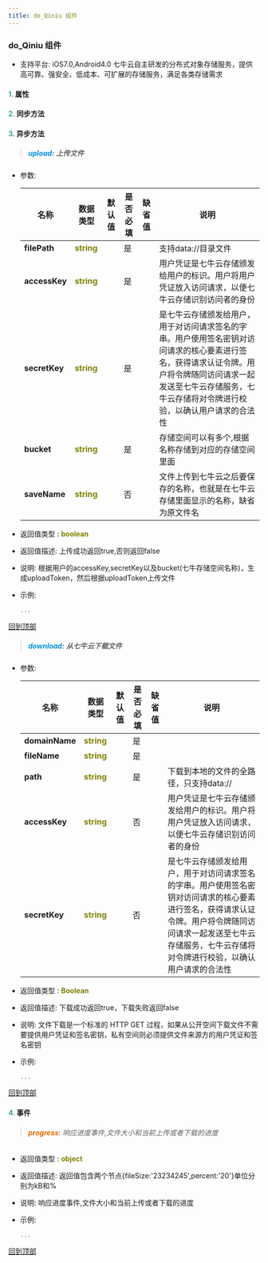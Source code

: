 ```yaml
---
title: do_Qiniu 组件
---
```


### do_Qiniu 组件

* 支持平台: iOS7.0,Android4.0
七牛云自主研发的分布式对象存储服务，提供高可靠、强安全、低成本、可扩展的存储服务，满足各类存储需求

#### <font color ='#40A977'>**1.**</font> 属性

#### <font color ='#40A977'>**2.**</font> 同步方法

#### <font color ='#40A977'>**3.**</font> 异步方法

>##### <font color ='#0092db'>**upload**</font>: 上传文件

- 参数:

  名称 | 数据类型 |默认值|是否必填|缺省值|说明
  ---- |-------------  |----------|--------------|--------|------
  **filePath** |<font color ='#808000'>**string**</font> |  | 是||支持data://目录文件
  **accessKey** |<font color ='#808000'>**string**</font> |  | 是||用户凭证是七牛云存储颁发给用户的标识。用户将用户凭证放入访问请求，以便七牛云存储识别访问者的身份
  **secretKey** |<font color ='#808000'>**string**</font> |  | 是||是七牛云存储颁发给用户，用于对访问请求签名的字串。用户使用签名密钥对访问请求的核心要素进行签名，获得请求认证令牌。用户将令牌随同访问请求一起发送至七牛云存储服务，七牛云存储将对令牌进行校验，以确认用户请求的合法性
  **bucket** |<font color ='#808000'>**string**</font> |  | 是||存储空间可以有多个,根据名称存储到对应的存储空间里面
  **saveName** |<font color ='#808000'>**string**</font> |  | 否||文件上传到七牛云之后要保存的名称，也就是在七牛云存储里面显示的名称，缺省为原文件名
- 返回值类型 : <font color ='#808000'>**boolean**</font>
- 返回值描述: 上传成功返回true,否则返回false
- 说明: 根据用户的accessKey,secretKey以及bucket(七牛存储空间名称)，生成uploadToken，然后根据uploadToken上传文件
- 示例:

  ```javascript
  ...

  ```

[回到顶部](#top)

>##### <font color ='#0092db'>**download**</font>: 从七牛云下载文件

- 参数:

  名称 | 数据类型 |默认值|是否必填|缺省值|说明
  ---- |-------------  |----------|--------------|--------|------
  **domainName** |<font color ='#808000'>**string**</font> |  | 是||
  **fileName** |<font color ='#808000'>**string**</font> |  | 是||
  **path** |<font color ='#808000'>**string**</font> |  | 是||下载到本地的文件的全路径，只支持data://
  **accessKey** |<font color ='#808000'>**string**</font> |  | 否||用户凭证是七牛云存储颁发给用户的标识。用户将用户凭证放入访问请求，以便七牛云存储识别访问者的身份
  **secretKey** |<font color ='#808000'>**string**</font> |  | 否||是七牛云存储颁发给用户，用于对访问请求签名的字串。用户使用签名密钥对访问请求的核心要素进行签名，获得请求认证令牌。用户将令牌随同访问请求一起发送至七牛云存储服务，七牛云存储将对令牌进行校验，以确认用户请求的合法性
- 返回值类型 : <font color ='#808000'>**Boolean**</font>
- 返回值描述: 下载成功返回true，下载失败返回false
- 说明: 文件下载是一个标准的 HTTP GET 过程，如果从公开空间下载文件不需要提供用户凭证和签名密钥，私有空间则必须提供文件来源方的用户凭证和签名密钥
- 示例:

  ```javascript
  ...

  ```

[回到顶部](#top)


#### <font color ='#40A977'>**4.**</font> 事件

>###### <font color ='#e96900'>**progress**</font>: 响应进度事件,文件大小和当前上传或者下载的进度

- 返回值类型 : <font color ='#808000'>**object**</font>
- 返回值描述: 返回值包含两个节点{fileSize:'23234245',percent:'20'}单位分别为kB和%
- 说明: 响应进度事件,文件大小和当前上传或者下载的进度
- 示例:

  ```javascript
  ...

  ```

[回到顶部](#top)



